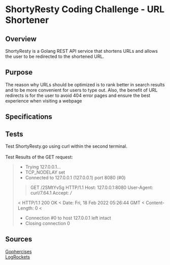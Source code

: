 # ShortyResty Coding Challenge - URL Shortener

## Overview
ShortyResty is a Golang REST API service that shortens URLs and allows the user to be redirected to the shortened URL.

## Purpose
The reason why URLs should be optimized is to rank better in search results and to be more convenient for users to type out. Also, the benefit of URL redirects is for the user to avoid 404 error pages and ensure the best experience when visiting a webpage

## Specifications

## Tests
Test ShortyResty.go using curl within the second terminal.<br> <br>
Test Results of the GET request:
> *   Trying 127.0.0.1...
> * TCP_NODELAY set
> * Connected to 127.0.0.1 (127.0.0.1) port 8080 (#0)
> > GET /2SMtYvSg HTTP/1.1
> > Host: 127.0.0.1:8080
> > User-Agent: curl/7.64.1
> > Accept: */*
> > 
> < HTTP/1.1 200 OK
> < Date: Fri, 18 Feb 2022 05:26:44 GMT
> < Content-Length: 0
> < 
> * Connection #0 to host 127.0.0.1 left intact
> * Closing connection 0

## Sources
[Gophercises](https://gophercises.com/)<br>
[LogRockets](https://blog.logrocket.com/creating-a-web-server-with-golang/)

